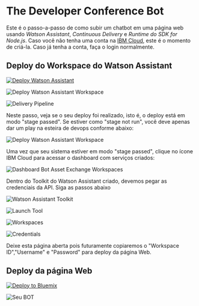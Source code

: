 # The Developer Conference Bot

Este é o passo-a-passo de como subir um chatbot em uma página web usando *Watson Assistant*, *Continuous Delivery* e *Runtime do SDK for Node.js*. Caso você não tenha uma conta na [IBM Cloud](https://bluemix.net), este é o momento de criá-la. Caso já tenha a conta, faça o login normalmente.

## Deploy do Workspace do Watson Assistant

[![Deploy Watson Assistant](https://bluemix.net/deploy/button.png)](https://console.bluemix.net/devops/setup/deploy?repository=https://github.com/victorshinya/chatbot-deployer&chatbotName=Chatbot&chatbotWorkspaceURL=https://github.com/victorshinya/chatbot-deployer/raw/master/data/workspace.json)

![Deploy Watson Assistant Workspace](https://github.com/ibm-code-br/tdc-bot/raw/master/print/tutorial-chatbot-01.png)

![Delivery Pipeline](https://github.com/ibm-code-br/tdc-bot/raw/master/print/tutorial-chatbot-02.02.png)

Neste passo, veja se o seu deploy foi realizado, isto é, o deploy está em modo "stage passed". Se estiver como "stage not run", você deve apenas dar um play na esteira de devops conforme abaixo:

![Deploy Watson Assistant Workspace](https://github.com/ibm-code-br/tdc-bot/raw/master/print/tutorial-chatbot-02.04.png)

Uma vez que seu sistema estiver em modo "stage passed", clique no ícone IBM Cloud para acessar o dashboard com serviços criados:

![Dashboard Bot Asset Exchange Workspaces](https://github.com/ibm-code-br/tdc-bot/raw/master/print/tutorial-chatbot-03.png)

Dentro do Toolkit do Watson Assistant criado, devemos pegar as credenciais da API. Siga as passos abaixo

![Watson Assistant Toolkit](https://github.com/ibm-code-br/tdc-bot/raw/master/print/tutorial-chatbot-05.png)

![Launch Tool](https://github.com/ibm-code-br/tdc-bot/raw/master/print/tutorial-chatbot-04.png)

![Workspaces](https://github.com/ibm-code-br/tdc-bot/raw/master/print/tutorial-chatbot-06.png)

![Credentials](https://github.com/ibm-code-br/tdc-bot/raw/master/print/tutorial-chatbot-07.png)

Deixe esta página aberta pois futuramente copiaremos o "Workspace ID","Username" e "Password" para deploy da página Web.

## Deploy da página Web

[![Deploy to Bluemix](https://bluemix.net/deploy/button.png)](https://bluemix.net/deploy?repository=https://github.com/ibm-code-br/tdc-bot)

![Seu BOT](https://github.com/ibm-code-br/tdc-bot/raw/master/print/tutorial-chatbot-13.png)
